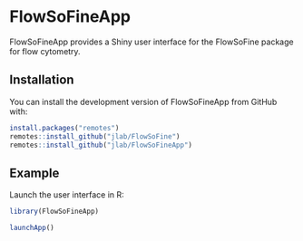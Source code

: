 
<!-- README.md is generated from README.Rmd. Please edit that file -->

# FlowSoFineApp

<!-- badges: start -->
<!-- badges: end -->

FlowSoFineApp provides a Shiny user interface for the FlowSoFine package
for flow cytometry.

## Installation

You can install the development version of FlowSoFineApp from GitHub
with:

``` r
install.packages("remotes")
remotes::install_github("jlab/FlowSoFine")
remotes::install_github("jlab/FlowSoFineApp")
```

## Example

Launch the user interface in R:

``` r
library(FlowSoFineApp)

launchApp()
```
